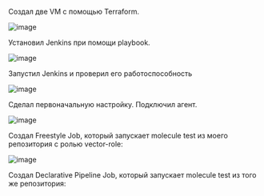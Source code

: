 Создал две VM с помощью Terraform.

![image](https://github.com/inyushov/devops-netology/assets/127683348/ed9c15fa-4b6b-409a-9a40-60f43ae8adc7)

Установил Jenkins при помощи playbook.

![image](https://github.com/inyushov/devops-netology/assets/127683348/79a0ab72-dc93-454a-b63f-cb2032681513)

Запустил Jenkins и проверил его работоспособность

![image](https://github.com/inyushov/devops-netology/assets/127683348/5fd4fc51-2f32-4b17-877f-0d35dfe06d83)

Сделал первоначальную настройку. Подключил агент.

![image](https://github.com/inyushov/devops-netology/assets/127683348/6a2eee89-35fb-46cc-84d6-2a8e884945e8)

Создал Freestyle Job, который запускает molecule test из моего репозитория с ролью vector-role:

![image](https://github.com/inyushov/devops-netology/assets/127683348/d992f36b-ed2f-45cd-a9b8-c4d004975ce3)

Создал Declarative Pipeline Job, который запускает molecule test из того же репозитория:

